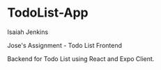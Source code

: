 # TodoList-App
Isaiah Jenkins

Jose's Assignment - Todo List Frontend

Backend for Todo List using React and Expo Client.

